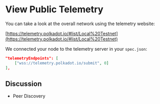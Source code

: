 # View Public Telemetry

You can take a look at the overall network using the telemetry website:

[https://telemetry.polkadot.io/#list/Local%20Testnet](https://telemetry.polkadot.io/#list/Local%20Testnet)

We connected your node to the telemetry server in your `spec.json`:

```json
"telemetryEndpoints": [
    ["wss://telemetry.polkadot.io/submit", 0]  
],
```

## Discussion

* Peer Discovery
